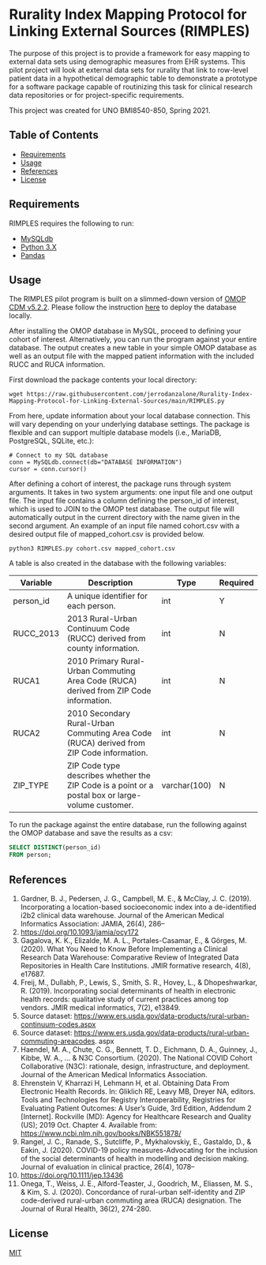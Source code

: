 Rurality Index Mapping Protocol for Linking External Sources (RIMPLES)
==========

The purpose of this project is to provide a framework for easy mapping to external data sets using demographic measures from EHR systems. This pilot project will look at external data sets for rurality that link to row-level patient data in a hypothetical demographic table to demonstrate a prototype for a software package capable of routinizing this task for clinical research data repositories or for project-specific requirements.

This project was created for UNO BMI8540-850, Spring 2021. 

Table of Contents
-----------------

  * [Requirements](#requirements)
  * [Usage](#usage)
  * [References](#contributing)
  * [License](#license)


Requirements
-----------------

RIMPLES requires the following to run: 

  * [MySQLdb](https://pypi.org/project/MySQL-python/)
  * [Python 3.X](https://www.python.org/downloads/)
  * [Pandas](https://pandas.pydata.org/)


Usage
-----------------

The RIMPLES pilot program is built on a slimmed-down version of [OMOP CDM v5.2.2](https://github.com/OHDSI/CommonDataModel/tree/v5.2.2). Please follow the instruction [here](https://github.com/jerrodanzalone/rurality-index-mapping-tool/tree/main/omop-database-deployment) to deploy the database locally. 

After installing the OMOP database in MySQL, proceed to defining your cohort of interest. Alternatively, you can run the program against your entire database. The output creates a new table in your simple OMOP database as well as an output file with the mapped patient information with the included RUCC and RUCA information. 

First download the package contents your local directory:

```git
wget https://raw.githubusercontent.com/jerrodanzalone/Rurality-Index-Mapping-Protocol-for-Linking-External-Sources/main/RIMPLES.py
```
From here, update information about your local database connection. This will vary depending on your underlying database settings. The package is flexible and can support multiple database models (i.e., MariaDB, PostgreSQL, SQLite, etc.):

```
# Connect to my SQL database
conn = MySQLdb.connect(db="DATABASE INFORMATION")
cursor = conn.cursor()
```
After defining a cohort of interest, the package runs through system arguments. It takes in two system arguments: one input file and one output file. The input file contains a column defining the person_id of interest, which is used to JOIN to the OMOP test database. The output file will automatically output in the current directory with the name given in the second argument. An example of an input file named cohort.csv with a desired output file of mapped_cohort.csv is provided below. 

```
python3 RIMPLES.py cohort.csv mapped_cohort.csv
```
A table is also created in the database with the following variables:

| Variable  | Description                                                                                       | Type         | Required |
|-----------|---------------------------------------------------------------------------------------------------|--------------|----------|
| person_id | A unique identifier for each person.                                                              | int          | Y        |
| RUCC_2013 | 2013 Rural-Urban Continuum Code (RUCC) derived from county information.                           | int          | N        |
| RUCA1     | 2010 Primary Rural-Urban Commuting Area Code (RUCA) derived from ZIP Code information.            | int          | N        |
| RUCA2     | 2010 Secondary Rural-Urban Commuting Area Code (RUCA) derived from ZIP Code information.          | int          | N        |
| ZIP_TYPE  | ZIP Code type describes whether the ZIP Code is a point or a postal box or large-volume customer. | varchar(100) | N        |

To run the package against the entire database, run the following against the OMOP database and save the results as a csv:

```SQL
SELECT DISTINCT(person_id)
FROM person;
```

References
-----------------
1. Gardner, B. J., Pedersen, J. G., Campbell, M. E., & McClay, J. C. (2019). Incorporating a
location-based socioeconomic index into a de-identified i2b2 clinical data
warehouse. Journal of the American Medical Informatics Association: JAMIA, 26(4), 286–
293. https://doi.org/10.1093/jamia/ocy172
2. Gagalova, K. K., Elizalde, M. A. L., Portales-Casamar, E., & Görges, M. (2020). What You
Need to Know Before Implementing a Clinical Research Data Warehouse: Comparative
Review of Integrated Data Repositories in Health Care Institutions. JMIR formative
research, 4(8), e17687.
3. Freij, M., Dullabh, P., Lewis, S., Smith, S. R., Hovey, L., & Dhopeshwarkar, R. (2019).
Incorporating social determinants of health in electronic health records: qualitative study of
current practices among top vendors. JMIR medical informatics, 7(2), e13849.
4. Source dataset: https://www.ers.usda.gov/data-products/rural-urban-continuum-codes.aspx
5. Source dataset: https://www.ers.usda.gov/data-products/rural-urban-commuting-areacodes.
aspx
6. Haendel, M. A., Chute, C. G., Bennett, T. D., Eichmann, D. A., Guinney, J., Kibbe, W. A., ... & N3C Consortium. (2020). The National COVID Cohort Collaborative (N3C): rationale,
design, infrastructure, and deployment. Journal of the American Medical Informatics
Association.
7. Ehrenstein V, Kharrazi H, Lehmann H, et al. Obtaining Data From Electronic Health
Records. In: Gliklich RE, Leavy MB, Dreyer NA, editors. Tools and Technologies for
Registry Interoperability, Registries for Evaluating Patient Outcomes: A User’s Guide, 3rd
Edition, Addendum 2 [Internet]. Rockville (MD): Agency for Healthcare Research and
Quality (US); 2019 Oct. Chapter 4. Available from:
https://www.ncbi.nlm.nih.gov/books/NBK551878/
8. Rangel, J. C., Ranade, S., Sutcliffe, P., Mykhalovskiy, E., Gastaldo, D., & Eakin, J. (2020).
COVID-19 policy measures-Advocating for the inclusion of the social determinants of health
in modelling and decision making. Journal of evaluation in clinical practice, 26(4), 1078–
1080. https://doi.org/10.1111/jep.13436
9. Onega, T., Weiss, J. E., Alford-Teaster, J., Goodrich, M., Eliassen, M. S., & Kim, S. J.
(2020). Concordance of rural-urban self-identity and ZIP code-derived rural-urban
commuting area (RUCA) designation. The Journal of Rural Health, 36(2), 274-280.

License
-----------------
[MIT](https://choosealicense.com/licenses/mit/)
